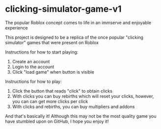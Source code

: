 # clicking-simulator-game-v1
The popular Roblox concept comes to life in an immserve and enjoyable experience

This project is designed to be a replica of the once popular "clicking simulator" games that were present on Roblox 

Instructions for how to start playing: 
1) Create an account
2) Login to the account
3) Click "load game" when button is visible 

Instructions for how to play: 
1) Click the button that reads "click" to obtain clicks
2) With clicks you can buy rebirths which will reset your clicks, however, you can can get more clicks per click
3) With clicks and rebirths, you can buy multipliers and addons 

And that's basically it!
Although this may not be the most quality game you have stumbled upon on GitHub, I hope you enjoy it!
